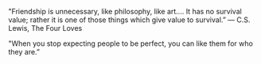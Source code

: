 ---
---
"Friendship is unnecessary, like philosophy, like art.... It has no survival value; rather it is one of those things which give value to survival.”
― C.S. Lewis, The Four Loves

"When you stop expecting people to be perfect, you can like them for who they are.”

